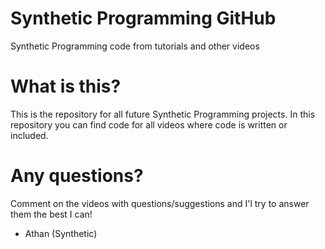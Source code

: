 # Synthetic Programming GitHub
Synthetic Programming code from tutorials and other videos

# What is this?
This is the repository for all future Synthetic Programming projects. In this repository you can find code for all videos where code is written or included. 

# Any questions?
Comment on the videos with questions/suggestions and I'l try to answer them the best I can!

- Athan (Synthetic)
